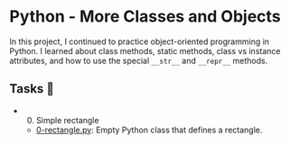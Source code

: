 # Python - More Classes and Objects
In this project, I continued to practice object-oriented programming in Python. I learned about class methods, static methods, class vs instance attributes, and how to use the special `__str__` and `__repr__` methods.

## Tasks 📃
- 0. Simple rectangle
  - [0-rectangle.py](https://github.com/richard-1257/alx-higher_level_programming/blob/master/0x08-python-more_classes/0-rectangle.py): Empty Python class that defines a rectangle.
